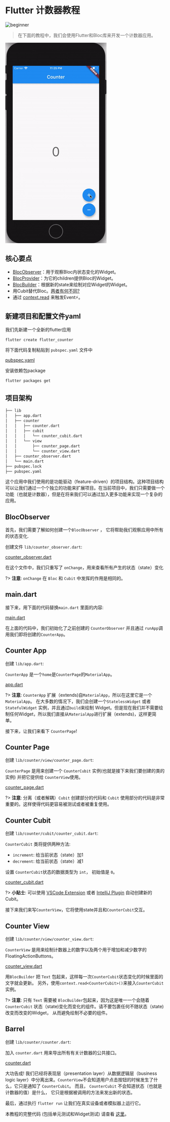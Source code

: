 # Flutter 计数器教程

![beginner](https://img.shields.io/badge/level-beginner-green.svg)

>  在下面的教程中，我们会使用Flutter和Bloc库来开发一个计数器应用。

![demo](../assets/gifs/flutter_counter.gif)

## 核心要点

- [BlocObserver](/coreconcepts?id=blocobserver)：用于观察Bloc内状态变化的Widget。
- [BlocProvider](/flutterbloccoreconcepts?id=blocprovider)：为它的children提供Bloc的Widget。
- [BlocBuilder](/flutterbloccoreconcepts?id=blocbuilder)：根据新的state来绘制对应Widget的Widget。
- 用Cubit替代Bloc。[两者有何不同?](/coreconcepts?id=cubit-vs-bloc)
- 通过 [context.read](/migration?id=❗contextbloc-and-contextrepository-are-deprecated-in-favor-of-contextread-and-contextwatch) 来触发Event⚡。

## 新建项目和配置文件yaml

我们先新建一个全新的flutter应用

```sh
flutter create flutter_counter
```

将下面代码复制粘贴到 `pubspec.yaml` 文件中

[pubspec.yaml](https://raw.githubusercontent.com/felangel/bloc/master/examples/flutter_counter/pubspec.yaml ':include')

安装依赖包package

```sh
flutter packages get
```

## 项目架构

```
├── lib
│   ├── app.dart
│   ├── counter
│   │   ├── counter.dart
│   │   ├── cubit
│   │   │   └── counter_cubit.dart
│   │   └── view
│   │       ├── counter_page.dart
│   │       └── counter_view.dart
│   ├── counter_observer.dart
│   └── main.dart
├── pubspec.lock
├── pubspec.yaml
```

这个应用中我们使用的是功能驱动（feature-driven）的项目结构。这种项目结构可以让我们通过一个个独立的功能来扩展项目。在当前项目中，我们只需要做一个功能（也就是计数器），但是在将来我们可以通过加入更多功能来实现一个复杂的应用。

## BlocObserver

首先，我们需要了解如何创建一个`BlocObserver` ， 它将帮助我们观察应用中所有的状态变化.

创建文件 `lib/counter_observer.dart`:

[counter_observer.dart](https://raw.githubusercontent.com/felangel/bloc/master/examples/flutter_counter/lib/counter_observer.dart ':include')

在这个文件中，我们只重写了 `onChange`，用来查看所有产生的状态（state）变化

?> **注意**: `onChange` 在 `Bloc` 和 `Cubit` 中发挥的作用是相同的。

## main.dart

接下来，用下面的代码替换`main.dart` 里面的内容:

[main.dart](https://raw.githubusercontent.com/felangel/bloc/master/examples/flutter_counter/lib/main.dart ':include')

在上面的代码中，我们初始化了之前创建的 `CounterObserver` 并且通过 `runApp`调用我们即将创建的`CounterApp`。

## Counter App

创建 `lib/app.dart`:

`CounterApp` 是一个`home`是`CounterPage`的`MaterialApp`。

[app.dart](https://raw.githubusercontent.com/felangel/bloc/master/examples/flutter_counter/lib/app.dart ':include')

?> **注意**: `CounterApp` 扩展（extends)自`MaterialApp`，所以在这里它是一个`MaterialApp`。 在大多数的情况下，我们会创建一个`StatelessWidget` 或者 `StatefulWidget` 实例，并且通过`build`来绘制 Widget。但是现在我们并不需要绘制任何Widget，所以我们直接从`MaterialApp`进行扩展（extends)，这样更简单。

接下来，让我们来看下 `CounterPage`!

## Counter Page 

创建 `lib/counter/view/counter_page.dart`:

`CounterPage` 是用来创建一个 `CounterCubit` 实例(也就是接下来我们要创建的类的实例) 并把它提供给 `CounterView`使用。

[counter_page.dart](https://raw.githubusercontent.com/felangel/bloc/master/examples/flutter_counter/lib/counter/view/counter_page.dart ':include')

?> **注意**: 分离（或者解耦）`Cubit` 创建部分的代码和 `Cubit` 使用部分的代码是非常重要的。这样使得代码更容易被测试或者被重复使用。

## Counter Cubit

创建 `lib/counter/cubit/counter_cubit.dart`:

`CounterCubit` 类将提供两种方法:

- `increment`: 给当前状态（state）加1
- `decrement`: 给当前状态（state）减1

设置 `CounterCubit`状态的数据类型为 `int`， 初始值是 `0`。

[counter_cubit.dart](https://raw.githubusercontent.com/felangel/bloc/master/examples/flutter_counter/lib/counter/cubit/counter_cubit.dart ':include')

?> **小贴士**: 可以使用 [VSCode Extension](https://marketplace.visualstudio.com/items?itemName=FelixAngelov.bloc) 或者 [IntelliJ Plugin](https://plugins.jetbrains.com/plugin/12129-bloc) 自动创建新的Cubit。

接下来我们来写`CounterView`，它将使用state并且和`CounterCubit`交互。

## Counter View

创建 `lib/counter/view/counter_view.dart`:

`CounterView` 是用来绘制计数器上的数字以及两个用于增加和减少数字的FloatingActionButtons。

[counter_view.dart](https://raw.githubusercontent.com/felangel/bloc/master/examples/flutter_counter/lib/counter/view/counter_view.dart ':include')

用`BlocBuilder` 把 `Text` 包起来，这样每一次`CounterCubit`状态变化的时候里面的文字就会更新。 另外，使用`context.read<CounterCubit>()`来接入`CounterCubit`实例。

?> **注意**: 只有 `Text` 需要被 `BlocBuilder`包起来，因为这是唯一一个会随着 `CounterCubit` 状态（state)变化而变化的组件。请不要包裹任何不随状态（state)改变而改变的Widget， 从而避免绘制不必要的组件。

## Barrel 

创建 `lib/counter/counter.dart`:

加入 `counter.dart` 用来导出所有有关计数器的公共接口。

[counter.dart](https://raw.githubusercontent.com/felangel/bloc/master/examples/flutter_counter/lib/counter/counter.dart ':include')

大功告成! 我们已经将表现层（presentation layer）从数据逻辑层（business logic layer）中分离出来。`CounterView`不会知道用户点击按钮的时候发生了什么，它只是通知了 `CounterCubit`。 而且， `CounterCubit` 不会知道状态（也就是计数器的值）是什么， 它只是根据被调用的方法来发出新的状态。

最后，通过执行 `flutter run` 让我们在真实设备或者模拟器上运行它。

本教程的完整代码 (包括单元测试和Widget测试) 请查看 [这里](https://github.com/felangel/Bloc/tree/master/examples/flutter_counter)。
